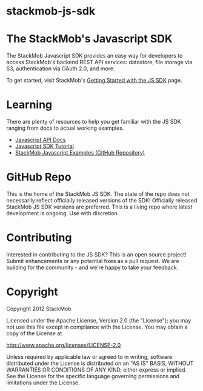 stackmob-js-sdk
===============


# The StackMob's Javascript SDK

The StackMob Javascript SDK provides an easy way for developers to access StackMob's backend REST API services: datastore, file storage via S3, authentication via OAuth 2.0, and more.

To get started, visit StackMob's <a href="https://www.stackmob.com/platform/help/tutorials/html5_js_sdk" target="_blank">Getting Started with the JS SDK</a> page.

# Learning

There are plenty of resources to help you get familiar with the JS SDK ranging from docs to actual working examples.

* <a href="http://www.stackmob.com/devcenter/docs/Javascript-SDK-API" target="_blank">Javascript API Docs</a>
* <a href="http://www.stackmob.com/devcenter/docs/JS-SDK-Tutorial" target="_blank">Javascript SDK Tutorial</a>
* <a href="https://github.com/stackmob/stackmob-javascript-examples" target="_blank">StackMob Javascript Examples (GitHub Repository)</a>

# GitHub Repo

This is the home of the StackMob JS SDK.  The state of the repo does not necessarily reflect officially released versions of the SDK!  Officially released StackMob JS SDK versions are preferred.  This is a living repo where latest development is ongoing.  Use with discretion.


# Contributing

Interested in contributing to the JS SDK?  This is an open source project!  Submit enhancements or any potential fixes as a pull request.  We are building for the community - and we're happy to take your feedback.

# Copyright

Copyright 2012 StackMob

Licensed under the Apache License, Version 2.0 (the "License");
you may not use this file except in compliance with the License.
You may obtain a copy of the License at

http://www.apache.org/licenses/LICENSE-2.0

Unless required by applicable law or agreed to in writing, software
distributed under the License is distributed on an "AS IS" BASIS,
WITHOUT WARRANTIES OR CONDITIONS OF ANY KIND, either express or implied.
See the License for the specific language governing permissions and
limitations under the License.